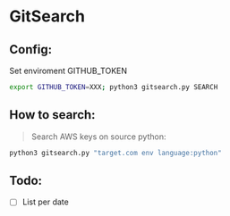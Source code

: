 # GitSearch

## Config:

Set enviroment GITHUB_TOKEN

```bash
export GITHUB_TOKEN=XXX; python3 gitsearch.py SEARCH
```

## How to search:

> Search AWS keys on source python:
```bash
python3 gitsearch.py "target.com env language:python"
```

## Todo:

- [ ] List per date 